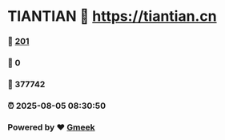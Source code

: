 # TIANTIAN :link: https://tiantian.cn 
### :page_facing_up: [201](https://tiantian.cn/tag.html) 
### :speech_balloon: 0 
### :hibiscus: 377742 
### :alarm_clock: 2025-08-05 08:30:50 
### Powered by :heart: [Gmeek](https://github.com/Meekdai/Gmeek)
